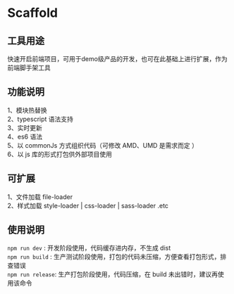 # Scaffold
## 工具用途
快速开启前端项目，可用于demo级产品的开发，也可在此基础上进行扩展，作为前端脚手架工具
## 功能说明
1、模块热替换  
2、typescript 语法支持  
3、实时更新  
4、es6 语法  
5、以 commonJs 方式组织代码（可修改 AMD、UMD 是需求而定 ）  
6、以 js 库的形式打包供外部项目使用  

## 可扩展  
1、文件加载 file-loader  
2、样式加载 style-loader | css-loader | sass-loader .etc  

## 使用说明

```npm run dev```    : 开发阶段使用，代码缓存进内存，不生成 dist  
```npm run build```  : 生产测试阶段使用，打包的代码未压缩，方便查看打包形式，排查错误  
```npm run release```: 生产打包阶段使用，代码压缩，在 build 未出错时，建议再使用该命令  
